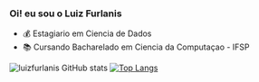 ### Oi! eu sou o Luiz Furlanis

- 💰 Estagiario em Ciencia de Dados
- 📚 Cursando Bacharelado em Ciencia da Computaçao - IFSP

  
![luizfurlanis GitHub stats](https://github-readme-stats.vercel.app/api?username=luizfurlanis&show_icons=true&theme=tokyonight)  [![Top Langs](https://github-readme-stats.vercel.app/api/top-langs/?username=luizfurlanis&layout=compact)](https://github.com/luizfurlanis/github-readme-stats) 
